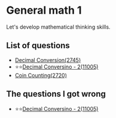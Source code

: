 General math 1
================
Let's develop mathematical thinking skills.

List of questions
-------------------

- [Decimal Conversion(2745)](https://github.com/yoru4890/coding_test/blob/main/baekjoon/general_math_1/2745.md)
- ⭐⭐[Decimal Conversino - 2(11005)](https://github.com/yoru4890/coding_test/blob/main/baekjoon/general_math_1/11005.md)
- [Coin Counting(2720)](https://github.com/yoru4890/coding_test/blob/main/baekjoon/general_math_1/2720.md)

The questions I got wrong
-------------

- ⭐⭐[Decimal Conversino - 2(11005)](https://github.com/yoru4890/coding_test/blob/main/baekjoon/general_math_1/11005.md)
